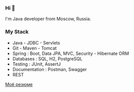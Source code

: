 ### Hi 👋 
I'm Java developer from Moscow, Russia.

### My Stack

- Java - JDBC - Servlets
- Git - Maven - Tomcat
- Spring : Boot, Data JPA, MVC, Security - Hibernate ORM
- Databases : SQL, H2, PostgreSQL
- Testing : JUnit, AssertJ
- Documentation : Postman, Swagger
- REST

<a href="file:///C:/Users/chulk/AppData/Local/Temp/Tmp_view/Elizaveta%20Chulkova%2075598b08480f4de292b9852d5f284321.html">Моё резюме<a/>
<!--
**ElizavetaChulkova/ElizavetaChulkova** is a ✨ _special_ ✨ repository because its `README.md` (this file) appears on your GitHub profile.

Here are some ideas to get you started:

- 🔭 I’m currently working on ...
- 🌱 I’m currently learning ...
- 👯 I’m looking to collaborate on ...
- 🤔 I’m looking for help with ...
- 💬 Ask me about ...
- 📫 How to reach me: ...
- 😄 Pronouns: ...
- ⚡ Fun fact: ...
-->
